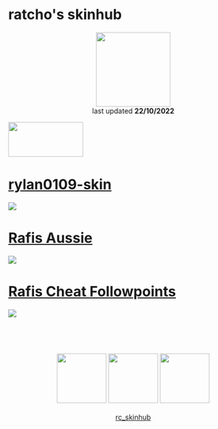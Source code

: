 # ratcho's skinhub
<p align="center">
<a href="https://osu.ppy.sh/users/8075782">
  <img src="https://a.ppy.sh/8075782"  
       width="150"
       height="150"></a>
<br>
last updated <b>22/10/2022</b>
</p>

<a href="https://www.youtube.com/watch?v=kbbgypvGPgM">
<img src="https://i.imgur.com/uDyKiLi.png"
       width="151" 
       height="70"/></a>

# [rylan0109-skin](https://github.com/ryancranie/skinhub/raw/tyfh/player/ratcho/rylan0109-skin.osk)
[![](https://i.imgur.com/AO5nMUd.jpeg)](https://github.com/ryancranie/skinhub/raw/tyfh/player/ratcho/rylan0109-skin.osk)

# [Rafis Aussie](https://github.com/ryancranie/skinhub/raw/tyfh/player/ratcho/Rafis%20Aussie.osk)
[![](https://osu.ppy.sh/ss/18205100/c729)](https://github.com/ryancranie/skinhub/raw/tyfh/player/ratcho/Rafis%20Aussie.osk)

# [Rafis Cheat Followpoints](https://github.com/ryancranie/skinhub/raw/tyfh/player/ratcho/Rafis%20Cheat%20Followpoints.osk)
[![](https://osu.ppy.sh/ss/18205142/e9af)](https://github.com/ryancranie/skinhub/raw/tyfh/player/ratcho/Rafis%20Cheat%20Followpoints.osk)

#
<p align="center">
  <br></br>
  <a href="https://www.twitch.tv/ratchoosu">
  <img src="https://i.imgur.com/HM030lk.png" 
       width="100" 
       height="100"></a>
  <a href="https://www.youtube.com/channel/UCjHlT7WyuF73G0upcWZKhgA">
  <img src="https://i.imgur.com/YWbDUUy.png"  
       width="100" 
       height="100"></a>
  <a href="https://twitter.com/ratcho19">
  <img src="https://i.imgur.com/PUQ5uWf.png" 
       width="100" 
       height="100"></a>
  <br></br>
  <a href="https://github.com/ryancranie/skinhub">rc_skinhub</a>
 </p>



